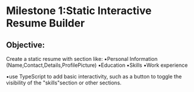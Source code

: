 # Milestone 1:Static Interactive Resume Builder

## Objective:

Create a static resume with section like:
▪︎Personal Information (Name,Contact,Details,ProfilePicture)
▪︎Education 
▪︎Skills
▪︎Work experience 

▪︎use TypeScript to add basic interactivity, such as a button to toggle the visibility of the "skills"section or other sections.